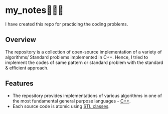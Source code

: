 # my_notes👩🏽‍💻
I have created this repo for practicing the coding problems.

## Overview

The repository is a collection of open-source implementation of a variety of algorithms/ Standard problems implemented in C++. Hence, I tried to implement the codes of same pattern or standard problem with the standard & efficient approach.

## Features

* The repository provides implementations of various algorithms in one of the most fundamental general purpose languages - [C++](https://en.wikipedia.org/wiki/C%2B%2B).
* Each source code is atomic using [STL classes](https://en.wikipedia.org/wiki/Standard_Template_Library).

